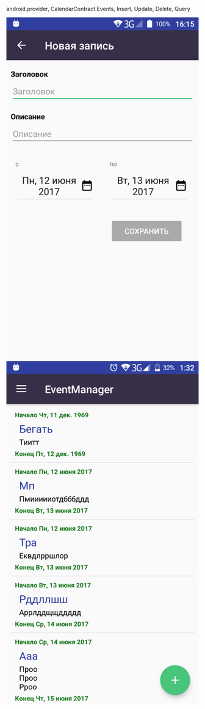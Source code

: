 android.provider, CalendarContract.Events, Insert,
Update, Delete, Query

![alt text](ScreenshotAdd.png)
![alt text](ScreenshotMain.png)